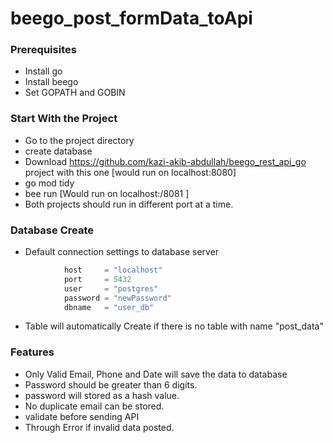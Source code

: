 # beego_post_formData_toApi

### Prerequisites
- Install go
- Install beego
- Set GOPATH and GOBIN
### Start With the Project
- Go to the project directory
- create database
- Download https://github.com/kazi-akib-abdullah/beego_rest_api_go project with this one [would run on localhost:8080]
- go mod tidy
- bee run [Would run on localhost:/8081 ]
- Both projects should run in different port at a time.
### Database Create
- Default connection settings to database server 
```python
			host     = "localhost"
			port     = 5432
			user     = "postgres"
			password = "newPassword"
			dbname   = "user_db"
```
- Table will automatically Create if there is no table with name "post_data"

### Features
- Only Valid Email, Phone and Date will save the data to database
- Password should be greater than 6 digits.
- password will stored as a hash value.
- No duplicate email can be stored.
- validate before sending API
- Through Error if invalid data posted. 
